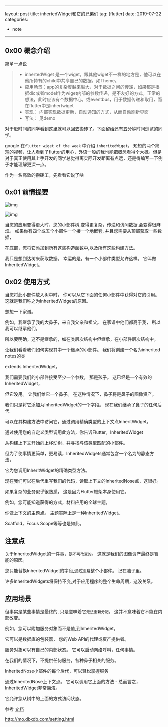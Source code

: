 

---
layout: post
title:  inhertedWidget和它的兄弟们
tag: [flutter]
date: 2019-07-22
categories:
- note
---

## 0x00 概念介绍

简单一点说
>
> * inhertedWiget 是一个wiget，跟其他wiget不一样的地方是，他可以在他所持有的child中共享自己的数据。如Theme。
> * 应用场景：app的复杂度越来越大，对于数据之间的传递，如果都是根据dic或者model作为wiget内部的参数传递，是不友好的方式。正常的想法，此时应该有个数据中心，或eventbus，用于数据传递和取用，而在flutter中是inhertwiget
> * 实现： 内部实现数据更新，自动通知的方式，从而自动刷新界面
> *  写法： 见demo


对于赶时间的同学看到这里就可以回去搬砖了。下面留给还有五分钟时间浏览的同学。


google 在`flutter wiget of the week` 中介绍 `inheritedWiget`， 短短的两个简短的视频，让人看到了flutter的用心，外语一般的我也能把概念看得个大概。但是对于真正使用其上手开发的同学总觉得离实际开发距离有点远，还是得编写一下例子才能理解更深一点。

作为一名高效的搬砖工，先看看它说了啥

## 0x01 前情提要


![img](http://code4flutter.oss-cn-beijing.aliyuncs.com/imgs/inhertwiget_0.png)

![img](http://code4flutter.oss-cn-beijing.aliyuncs.com/imgs/inhertwiget_01.png)


当您的应用变得更大时，您的小部件树,变得更复杂，传递和访问数据,会变得很麻烦。 
如果你有四个或五个小部件一个接一个地嵌套, 并且您需要从顶部获取一些数据，

在底部，您将它添加到所有这些构造函数中,以及所有这些构建方法。 
  
我只是想到达树来获取数据。 幸运的是，有一个小部件类型允许这样。 它叫做InheritedWidget。 
 
## 0x02 使用方式

当您将此小部件放入树中时， 你可以从它下面的任何小部件中获得对它的引用。 这就是我们称之为InheritedWidget的原因。 
 
想想一下家谱。 
 
例如，我继承了我的大鼻子，来自我父亲和祖父。 在家谱中他们都高于我， 所以我可以继承他们。 

所以要明确，这不是继承的，如在类层次结构中但继承，在小部件层次结构中。 
 
让我们看看我们如何实现其中一个继承的小部件。 我们将创建一个名为inherited notes的类
 
extends InheritedWidget。 
 
我们需要我们的小部件接受至少一个参数， 那是孩子。 这已经是一个有效的InheritedWidget， 
 
但它没用。 让我们给它一个鼻子。 在这种情况下，鼻子将是鼻子的图像资产。 
 
我们只是将它添加为InheritedWidget的一个字段。 现在我们继承了鼻子的任何后代
 
可以在其构建方法中访问它，通过调用精确类型的上下文点InheritWidget。 
 
通过使用您的自定义类型调用此方法，你告诉Flutter，InheritedWidget 
 
从构建上下文开始向上移动树，并寻找与该类型匹配的小部件。 
 
但为了使事情更简单，更易读，InheritedWidgets通常包含一个名为的静态方法， 
 
它为您调用InheritWidget的精确类型方法。 
 
现在我们可以在后代重写我们的代码，读取上下文的InheritedNose点，这很好。 
 
如果复杂的业务似乎很熟悉， 这是因为Flutter框架本身使用它。 
 
例如，您可能知道获得的方式，材料应用的全球主题， 
 
你做上下文的主题点。 主题实际上是一种InheritedWidget。 
 
Scaffold，Focus Scope等等也是如此。 
 
 ## 注意点

关于InheritedWidget的一件事，是`不可改变的`。 这就是我们的图像资产最终是智能的原因。 
 
您只能替换InheritedWidget的字段,通过`重建`整个小部件。 记在脑子里。 
 
许多InheritedWidgets将保持不变,对于应用程序的整个生命周期，这没关系。 

## 应用场景

但事实是某些事情是最终的, 只是意味着它`无法重新分配`。 这并不意味着它不能在内部改变。 

例如，您可以附加服务对象而不是值,到InheritedWidget。 

它可以是数据库的包装器， 您的Web API的代理或资产提供者。 

服务对象可以有自己的内部状态。 它可以启动网络呼叫，任何事情。 
 
在我们的情况下，不提供任何服务，各种鼻子相关的服务。 
 
InheritedNose小部件的每个后代，可以轻松掌握服务
 
通过InheritedNose上下文点。 它可以调用它上面的方法 -  总而言之，InheritedWidget非常简洁。 
 
它允许您从树中的上面的方式访问状态。 
  


参考 [文档](https://api.flutter.dev/flutter/widgets/InheritedWidget-class.html)

http://mo.dbxdb.com/setting.html